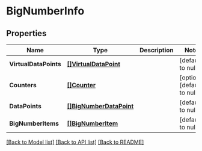 # BigNumberInfo

## Properties
Name | Type | Description | Notes
------------ | ------------- | ------------- | -------------
**VirtualDataPoints** | [**[]VirtualDataPoint**](VirtualDataPoint.md) |  | [default to null]
**Counters** | [**[]Counter**](Counter.md) |  | [optional] [default to null]
**DataPoints** | [**[]BigNumberDataPoint**](BigNumberDataPoint.md) |  | [default to null]
**BigNumberItems** | [**[]BigNumberItem**](BigNumberItem.md) |  | [default to null]

[[Back to Model list]](../README.md#documentation-for-models) [[Back to API list]](../README.md#documentation-for-api-endpoints) [[Back to README]](../README.md)



